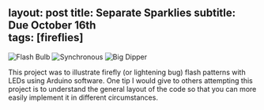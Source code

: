 layout: post
title:  Separate Sparklies
subtitle: Due October 16th        
tags: [fireflies]
---

![Flash Bulb](http://rachelbuccalo.github.io/img/flashbulb.jpg)
![Synchronous](http://rachelbuccalo.github.io/img/synchronous.jpg)
![Big Dipper](http://rachelbuccalo.github.io/img/bigdipper.jpg)

This project was to illustrate firefly (or lightening bug) flash patterns with LEDs using Arduino software.
One tip I would give to others attempting this project is to understand the general layout of the code so that you can more easily implement it in different circumstances.
